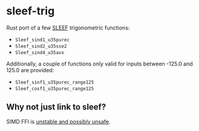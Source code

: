 # sleef-trig

Rust port of a few [SLEEF](https://sleef.org) trigonometric functions:

* `Sleef_sind1_u35purec`
* `Sleef_sind2_u35sse2`
* `Sleef_sind4_u35avx`

Additionally, a couple of functions only valid for inputs between -125.0 and
125.0 are provided:

* `Sleef_sinf1_u35purec_range125`
* `Sleef_cosf1_u35purec_range125`

## Why not just link to sleef?

SIMD FFI is [unstable and possibly unsafe](https://github.com/rust-lang/rust/issues/63068).
